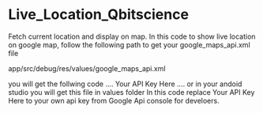 # Live_Location_Qbitscience
Fetch current location and display on map.
In this code to show live location on google map,
follow the following path to get your google_maps_api.xml file

app/src/debug/res/values/google_maps_api.xml

you will get the follwing code 
....
    Your API Key Here
....
or in your andoid studio you will get 
this file in values folder
In this code replace Your API Key Here  to your 
own api key from
Google Api console for develoers.
